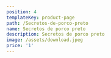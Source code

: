 ```yaml
---
position: 4
templateKey: product-page
path: /Secretos-de-porco-preto
name: Secretos de porco preto
description: Secretos de porco preto
image: /assets/download.jpeg
price: '1'
---
```


